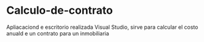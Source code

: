 # Calculo-de-contrato
Apliacaciond e escritorio realizada  Visual Studio,  sirve para calcular el costo anuald e un contrato para un inmobiliaria
